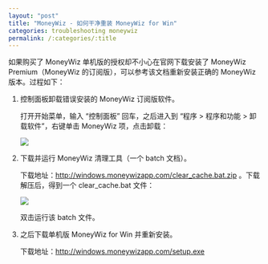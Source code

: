 ```yaml
---
layout: "post"
title: "MoneyWiz - 如何干净重装 MoneyWiz for Win"
categories: troubleshooting moneywiz
permalink: /:categories/:title
---
```


如果购买了 MoneyWiz 单机版的授权却不小心在官网下载安装了 MoneyWiz Premium（MoneyWiz 的订阅版），可以参考该文档重新安装正确的 MoneyWiz 版本。过程如下：

1. 控制面板卸载错误安装的 MoneyWiz 订阅版软件。

	打开开始菜单，输入 “控制面板” 回车，之后进入到 “程序 > 程序和功能 > 卸载软件”，右键单击 MoneyWiz 项，点击卸载：

	![](https://i.imgur.com/TYiU82h.png)

2. 下载并运行 MoneyWiz 清理工具（一个 batch 文档）。

	下载地址：http://windows.moneywizapp.com/clear_cache.bat.zip 。下载解压后，得到一个 clear_cache.bat 文件：

	![](https://i.imgur.com/VnBCsRb.jpg)

	双击运行该 batch 文件。

3. 之后下载单机版 MoneyWiz for Win 并重新安装。

	下载地址：http://windows.moneywizapp.com/setup.exe
